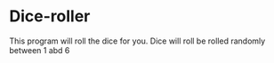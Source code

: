 # Dice-roller
This program will roll the dice for you. Dice will roll be rolled randomly between 1 abd 6
